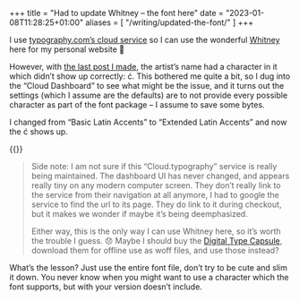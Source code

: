 +++
title = "Had to update Whitney – the font here"
date = "2023-01-08T11:28:25+01:00"
aliases = [
  "/writing/updated-the-font/"
]
+++

I use [typography.com’s cloud service](https://www.typography.com/webfonts) so I can use the wonderful [Whitney](https://www.typography.com/fonts/whitney/design-notes) here for my personal website 🥰

However, with [the last post I made][last], the artist’s name had a character in it which didn’t show up correctly: ć. This bothered me quite a bit, so I dug into the “Cloud Dashboard” to see what might be the issue, and it turns out the settings (which I assume are the defaults) are to not provide every possible character as part of the font package – I assume to save some bytes.

I changed from “Basic Latin Accents” to “Extended Latin Accents” and now the ć shows up.

{{<fig
  src="screenshot@2x.png"
  alt="Screenshot of the typography.com dashboard, showing the change from Basic Latin Accents to Extended Latin Accents" />}}

> Side note: I am not sure if this “Cloud.typography” service is really being maintained. The dashboard UI has never changed, and appears really tiny on any modern computer screen. They don’t really link to the service from their navigation at all anymore, I had to google the service to find the url to its page. They do link to it during checkout, but it makes we wonder if maybe it’s being deemphasized.
> 
> Either way, this is the only way I can use Whitney here, so it’s worth the trouble I guess. 😞 Maybe I should buy the [Digital Type Capsule](https://www.typography.com/fonts/digital-type-capsule/overview), download them for offline use as woff files, and use those instead? 

What’s the lesson? Just use the entire font file, don’t try to be cute and slim it down. You never know when you might want to use a character which the font supports, but with your version doesn’t include.

[last]: https://nathanherald.com/writing/links/ana-vidovi%C4%87-classical-guitar/
[S3 bucket]: https://aws.amazon.com/s3/
